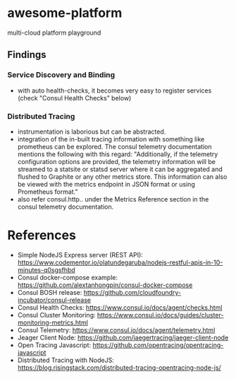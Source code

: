 # awesome-platform

multi-cloud platform playground

## Findings

### Service Discovery and Binding

- with auto health-checks, it becomes very easy to register services (check "Consul Health Checks" below)

### Distributed Tracing

- instrumentation is laborious but can be abstracted. 
- integration of the in-built tracing information with something like prometheus can be explored. The consul telemetry documentation mentions the following with this regard: "Additionally, if the telemetry configuration options are provided, the telemetry information will be streamed to a statsite or statsd server where it can be aggregated and flushed to Graphite or any other metrics store. This information can also be viewed with the metrics endpoint in JSON format or using Prometheus format." 
- also refer consul.http.<verb>.<path> under the Metrics Reference section in the consul telemetry documentation. 

# References

- Simple NodeJS Express server (REST API): https://www.codementor.io/olatundegaruba/nodejs-restful-apis-in-10-minutes-q0sgsfhbd
- Consul docker-compose example: https://github.com/alextanhongpin/consul-docker-compose
- Consul BOSH release: https://github.com/cloudfoundry-incubator/consul-release
- Consul Health Checks: https://www.consul.io/docs/agent/checks.html
- Consul Cluster Monitoring: https://www.consul.io/docs/guides/cluster-monitoring-metrics.html
- Consul Telemetry: https://www.consul.io/docs/agent/telemetry.html 
- Jeager Client Node: https://github.com/jaegertracing/jaeger-client-node
- Open Tracing Javascript: https://github.com/opentracing/opentracing-javascript
- Distributed Tracing with NodeJS: https://blog.risingstack.com/distributed-tracing-opentracing-node-js/
